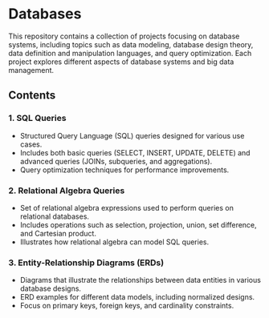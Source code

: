 # Databases

This repository contains a collection of projects focusing on database systems, including topics such as data modeling, database design theory, data definition and manipulation languages, and query optimization. Each project explores different aspects of database systems and big data management.

## Contents

### 1. **SQL Queries**
   - Structured Query Language (SQL) queries designed for various use cases.
   - Includes both basic queries (SELECT, INSERT, UPDATE, DELETE) and advanced queries (JOINs, subqueries, and aggregations).
   - Query optimization techniques for performance improvements.

### 2. **Relational Algebra Queries**
   - Set of relational algebra expressions used to perform queries on relational databases.
   - Includes operations such as selection, projection, union, set difference, and Cartesian product.
   - Illustrates how relational algebra can model SQL queries.

### 3. **Entity-Relationship Diagrams (ERDs)**
   - Diagrams that illustrate the relationships between data entities in various database designs.
   - ERD examples for different data models, including normalized designs.
   - Focus on primary keys, foreign keys, and cardinality constraints.
